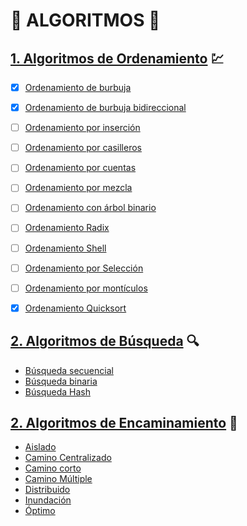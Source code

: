# :pushpin: ALGORITMOS :checkered_flag:

## [1. Algoritmos de Ordenamiento](https://es.wikipedia.org/wiki/Algoritmo_de_ordenamiento) :chart:

* [x] [Ordenamiento de burbuja](https://es.wikipedia.org/wiki/Ordenamiento_de_burbuja)

* [x] [Ordenamiento de burbuja bidireccional](https://es.wikipedia.org/wiki/Ordenamiento_de_burbuja_bidireccional)
* [ ] [Ordenamiento por inserción](https://es.wikipedia.org/wiki/Ordenamiento_por_inserci%C3%B3n)
* [ ] [Ordenamiento por casilleros](https://es.wikipedia.org/wiki/Ordenamiento_por_casilleros)
* [ ] [Ordenamiento por cuentas](https://es.wikipedia.org/wiki/Ordenamiento_por_cuentas)
* [ ] [Ordenamiento por mezcla](https://es.wikipedia.org/wiki/Ordenamiento_por_mezcla)
* [ ] [Ordenamiento con árbol binario](https://es.wikipedia.org/wiki/Ordenamiento_con_%C3%A1rbol_binario)
* [ ] [Ordenamiento Radix](https://es.wikipedia.org/wiki/Ordenamiento_Radix)
* [ ] [Ordenamiento Shell](https://www.youtube.com/watch?v=MHW-QNd6IUE)
* [ ] [Ordenamiento por Selección](https://es.wikipedia.org/wiki/Ordenamiento_por_selecci%C3%B3n)
* [ ] [Ordenamiento por montículos](https://es.wikipedia.org/wiki/Heapsort)
* [x] [Ordenamiento Quicksort](https://codigofacilito.com/videos/ordenamiento_quicksort_rapido_en_java)

## [2. Algoritmos de Búsqueda](https://es.wikipedia.org/wiki/Algoritmo_de_b%C3%BAsqueda) :mag:

* [Búsqueda secuencial](#)
* [Búsqueda binaria](#)
* [Búsqueda Hash](#)

## [2. Algoritmos de Encaminamiento](https://es.wikipedia.org/wiki/Algoritmo_de_b%C3%BAsqueda) :twisted_rightwards_arrows:

* [Aislado](#)
* [Camino Centralizado](#)
* [Camino corto](#)
* [Camino Múltiple](#)
* [Distribuido](#)
* [Inundación](#)
* [Óptimo](#)
